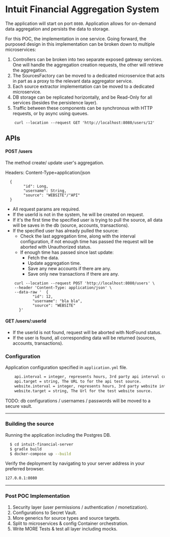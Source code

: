 # Intuit Financial Aggregation System

The application will start on port `8080`.
Application allows for on-demand data aggregation and persists the data to storage.

For this POC, the implementation in one service. 
Going forward, the purposed design in this implementation can be broken down to multiple microservices:
1) Controllers can be broken into two separate exposed gateway services. One will handle the aggregation creation requests, the other will retrieve the aggregation.
2) The SourcesFactory can be moved to a dedicated microservice that acts in part as a proxy to the relevant data aggregator service.
3) Each source extractor implementation can be moved to a dedicated microservice.
4) DB storage can be replicated horizontally, and be Read-Only for all services (besides the persistence layer). 
5) Traffic between these components can be synchronous with HTTP requests, or by async using queues.

```shell script
    curl --location --request GET 'http://localhost:8080/users/12'
```

## APIs
#### POST /users
The method create/ update user's aggregation.

Headers: Content-Type=application/json
```
  {
        "id": Long,
        "username": String,
        "source": "WEBSITE"/"API"
  }
```
- All request params are required.
- If the userId is not in the system, he will be created on request.
- If it's the first time the specified user is trying to pull the source, all data will be saves in the db (source, accounts, transactions).
- If the specified user has already pulled the source:
    - Check the last aggregation time, along with the interval configuration, if not enough time has passed the request will be aborted with Unauthorized status.
    - If enough time has passed since last update:
        - Fetch the data.
        - Update aggregation time.
        - Save any new accounts if there are any.
        - Save only new transactions if there are any.
      
```shell script
    curl --location --request POST 'http://localhost:8080/users' \
    --header 'Content-Type: application/json' \
    --data-raw '  {
            "id": 12,
            "username": "bla bla",
            "source": "WEBSITE"
      }'
```
        
#### GET /users/:userId
- If the userId is not found, request will be aborted with NotFound status.
- If the user is found, all corresponding data will be returned (sources, accounts, transactions).
         

### Configuration
Application configuration specified in `application.yml` file.

```sh
    api.interval = integer, represents hours, 3rd party api interval constraint.
    api.target = string, The URL to for the api test source.
    website.interval = integer, represents hours, 3rd party website interval constraint.
    website.target = string, The Url for the test website source.
```
TODO: db configurations / usernames / passwords will be moved to a secure vault.
______________________________________________________________

### Building the source
Running the application including the Postgres DB.
```sh
  $ cd intuit-financial-server
  $ gradle build
  $ docker-compose up --build
```

Verify the deployment by navigating to your server address in your preferred browser.

```sh
127.0.0.1:8080
```
______________________________________________________________

### Post POC Implementation
1) Security layer (user permissions / authentication / monetization).
2) Configurations to Secret Vault.
3) More generics for source types and source targets.
4) Split to microservices & config Container orchestration.
5) Write MORE Tests & test all layer including mocks.
